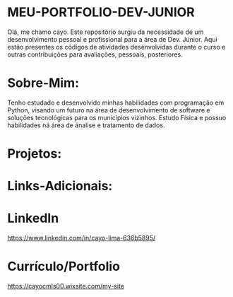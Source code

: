 # MEU-PORTFOLIO-DEV-JUNIOR

Olá, me chamo cayo.
Este repositório surgiu da necessidade de um desenvolvimento pessoal e profissional para a área de Dev. Júnior.
Aqui estão presentes os códigos de atividades desenvolvidas durante o curso e outras contribuições para avaliações, pessoais, posteriores.

# Sobre-Mim:

Tenho estudado e desenvolvido minhas habilidades com programação em Python, visando um futuro na área de desenvolvimento de software e soluções tecnológicas para os municípios vizinhos.
Estudo Física e possuo habilidades ná área de ánalise e tratamento de dados. 

# Projetos:




# Links-Adicionais:
  # LinkedIn
https://www.linkedin.com/in/cayo-lima-636b5895/
  # Currículo/Portfolio
https://cayocmls00.wixsite.com/my-site
